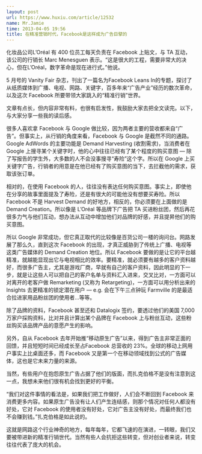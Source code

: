 ```yaml
---
layout: post
url: https://www.huxiu.com/article/12532
name: Mr.Jamie
time: 2013-04-05 19:56
title: 在精准营销时代，Facebook是这样成为广告巨擘的
---
```

化妆品公司L’Oréal 有 400 位员工每天负责在 Facebook 上贴文，与 TA 互动，该公司的行销长 Marc Menesguen 表示。“这是很大的工程，需要非常大的决心，但在L’Oréal，数字革命是现在进行式。”他说。

5 月号的 Vanity Fair 杂志，刊出了一篇名为Facebook Leans In的专题，探讨了从纸质媒体到广播、电视、网路、关键字，百多年来“广告产业”经历的数次革命，以及这次 Facebook 所要带领大家跳入的“精准行销”世界。

文章有点长，但内容非常有料，也很有启发性，我鼓励大家去把全文读完。以下，与大家分享一些我的读后感。

很多人喜欢拿 Facebook 与 Google 做比较，因为两者主要的营收都来自“广告”。但事实上，从行销的角度来看，Facebook 与 Google 是截然不同的通路。Google AdWords 的主要功能是 Demand Harvesting (收割需求)，当消费者在 Google 上搜寻某个关键字时，他的心中往往已经有了某个程度的购买意图 — 除了写报告的学生外，大多数的人不会没事搜寻“寿险”这个字。所以在 Google 上买关键字广告，行销者的用意是在他已经有了购买意图的当下，去拦截他的需求，获取该张订单。

相对的，在使用 Facebook 的人，往往没有表达任何购买意图。事实上，即使他在分享的故事里面提及了寿险，还是有很大的可能他没有想要买寿险。所以 Facebook 不是 Harvest Demand 的好地方，相反的，你必须要在上面做的是 Demand Creation。所以像是 L’Oréal 等品牌下广告把 TA 买进粉丝团，然后再花很多力气与他们互动，想办法从互动中增加他们对品牌的好感，并且提昇他们的购买意图。

所以 Google 非常成功，但它真正取代的比较像是百货公司一楼的询问台。网路发展了那么久，直到这次 Facebook 的出现，才真正威胁到了传统上广播、电视等这类广告媒体的 Demand Creation 地位。所以 Facebook 要做的是让它的平台越精准，就越能显现出它与电视相比的效率。要精准，就必须要有越多的客户资料越好，而很多广告主，尤其是游戏厂商，早就有自己的客户资料，因此明显的下一步，就是让这些人可以把自己的客户名单与资料汇入进来，交叉比对，一方面可以对离开的老客户做 Remarketing (又称为 Retargeting)，一方面可以用分析出来的 Insights 去更精准的锁定潜在用户 — e.g. 会在下午三点钟玩 Farmville 的是最适合拉进家用品粉丝团的使用者…等等。

除了品牌的资料，Facebook 甚至还和 Datalogix 签约，要透过他们的美国 7,000 万家户採购资料，比对并且计算出某个品牌在 Facebook 上与粉丝互动，这些粉丝购买该品牌产品的意愿产生的影响。

另外，自从 Facebook 去年开始推“移动原生广告”以来，得到广告主非常正面的回馈，并且短短时间已经成长至占Facebook 总营收的 23%。全球的移动上网用户事实上比桌面还多，而 Facebook 又是第一个在移动领域找到公式的广告媒体，这也是它未来力量的来源。

当然，有些用户在抱怨原生广告占据了他们的版面，而扎克伯格不是没有注意到这一点，我想未来他们很有机会找到更好的平衡。

“我们对这件事情的看法是，如果我们把工作做好，人们会不断回到 Facebook 来消费更多内容。如果原生广告没有让人们产生连结感，则那个情况对任何人都没有好处，它对 Facebook 的使用者没有好处，它对广告主没有好处，而最终我们也不会赚到钱。”扎克伯格是如此说的。

这就是网路这个行业神奇的地方，每年每年，它都飞速的在演进，一转眼，我们又要被带进新的精准行销世代。当然有些人会抗拒这些转变，但对创业者来说，转变往往代表了庞大的机会。

